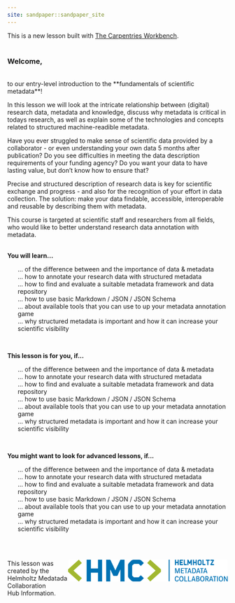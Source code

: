 ```yaml
---
site: sandpaper::sandpaper_site
---
```


This is a new lesson built with [The Carpentries Workbench][workbench]. 
<br><br>

[workbench]: https://carpentries.github.io/sandpaper-docs


### Welcome,
<br>
to our entry-level introduction to the **fundamentals of scientific metadata**!

In this lesson we will look at the intricate relationship between (digital) research data, metadata and knowledge, discuss why metadata is critical in todays research, as well as explain some of the technologies and concepts related to structured machine-readible metadata.

Have you ever struggled to make sense of scientific data provided by a collaborator - or even understanding your own data 5 months after publication? Do you see difficulties in meeting the data description requirements of your funding agency? Do you want your data to have lasting value, but don’t know how to ensure that?

Precise and structured description of research data is key for scientific exchange and progress - and also for the recognition of your effort in data collection. The solution: make your data findable, accessible, interoperable and reusable by describing them with metadata.

This course is targeted at scientific staff and researchers from all fields, who would like to better understand research data annotation with metadata.<br><br>

**You will learn...**
<ul style="list-style:none">
  <li>... of the difference between and the importance of data & metadata</li>
  <li>... how to annotate your research data with structured metadata</li>
  <li>... how to find and evaluate a suitable metadata framework and data repository</li>
  <li>... how to use basic Markdown / JSON / JSON Schema</li>
  <li>... about available tools that you can use to up your metadata annotation game</li>
  <li>... why structured metadata is important and how it can increase your scientific visibility</li>
</ul><br>

**This lesson is for you, if...**
<ul style="list-style:none">
  <li>... of the difference between and the importance of data & metadata</li>
  <li>... how to annotate your research data with structured metadata</li>
  <li>... how to find and evaluate a suitable metadata framework and data repository</li>
  <li>... how to use basic Markdown / JSON / JSON Schema</li>
  <li>... about available tools that you can use to up your metadata annotation game</li>
  <li>... why structured metadata is important and how it can increase your scientific visibility</li>
</ul><br>

**You might want to look for advanced lessons, if...**
<ul style="list-style:none">
  <li>... of the difference between and the importance of data & metadata</li>
  <li>... how to annotate your research data with structured metadata</li>
  <li>... how to find and evaluate a suitable metadata framework and data repository</li>
  <li>... how to use basic Markdown / JSON / JSON Schema</li>
  <li>... about available tools that you can use to up your metadata annotation game</li>
  <li>... why structured metadata is important and how it can increase your scientific visibility</li>
</ul>

<br><br>

<span style="display:flex">
This lesson was created by the Helmholtz Medatada Collaboration <br>
Hub Information.
<img src="https://github.com/Materials-Data-Science-and-Informatics/Logos/blob/main/HMC/HMC_Logo_M.png?raw=true" alt="HMC logo" height="50"/>
</span>